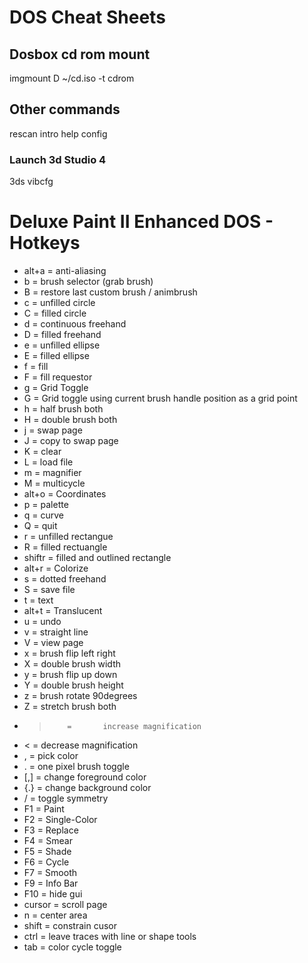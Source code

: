 # DOS Cheat Sheets

## Dosbox cd rom mount 
imgmount D ~/cd.iso -t cdrom

## Other commands
rescan
intro
help
config

### Launch 3d Studio 4
3ds vibcfg


# Deluxe Paint II Enhanced DOS - Hotkeys

* alt+a	=		anti-aliasing
* b			=		brush selector (grab brush)
* B			=		restore last custom brush / animbrush
* c			=		unfilled circle
* C			=		filled circle
* d			= 		continuous freehand
* D			=		filled freehand
* e			=		unfilled ellipse
* E			=		filled ellipse
* f			=		fill
* F			=		fill requestor
* g			=		Grid Toggle
* G			=		Grid toggle using current brush handle position as a grid point
* h			=		half brush both
* H			=		double brush both
* j			=		swap page
* J			=		copy to swap page
* K			=		clear
* L			=		load file
* m			=		magnifier
* M			=		multicycle
* alt+o	=		Coordinates
* p			=		palette
* q			=		curve
* Q			=		quit
* r			=		unfilled rectangue
* R			=		filled rectuangle
* shiftr	=		filled and outlined rectangle
* alt+r		=		Colorize
* s			=		dotted freehand
* S			=		save file
* t			=		text
* alt+t		=		Translucent
* u			=		undo
* v			= 		straight line
* V			=		view page
* x			=		brush flip left right
* X			=		double brush width
* y			=		brush flip up down
* Y			=		double brush height
* z			=		brush rotate 90degrees
* Z			=		stretch brush both
* >			=		increase magnification
* <			=		decrease magnification
* ,			=		pick color
* .			=		one pixel brush toggle
* [,]			=		change foreground color
* {.}		=		change background color
* /			=		toggle symmetry
* F1			=		Paint
* F2			=		Single-Color
* F3			=		Replace
* F4			=		Smear
* F5			=		Shade
* F6			=		Cycle
* F7			=		Smooth
* F9			=		Info Bar
* F10		=		hide gui
* cursor	=		scroll page
* n			=		center area
* shift		=		constrain cusor
* ctrl		=		leave traces with line or shape tools
* tab		=		color cycle toggle
